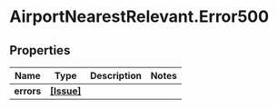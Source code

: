 # AirportNearestRelevant.Error500

## Properties

Name | Type | Description | Notes
------------ | ------------- | ------------- | -------------
**errors** | [**[Issue]**](Issue.md) |  | 


